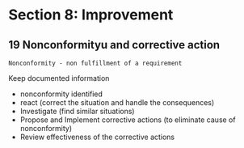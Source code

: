# Section 8: Improvement

## 19 Nonconformityu and corrective action

```
Nonconformity - non fulfillment of a requirement
```

Keep documented information
- nonconformity identified
- react (correct the situation and handle the consequences)
- Investigate (find similar situations)
- Propose and Implement corrective actions (to eliminate cause of nonconformity)
- Review effectiveness of the corrective actions